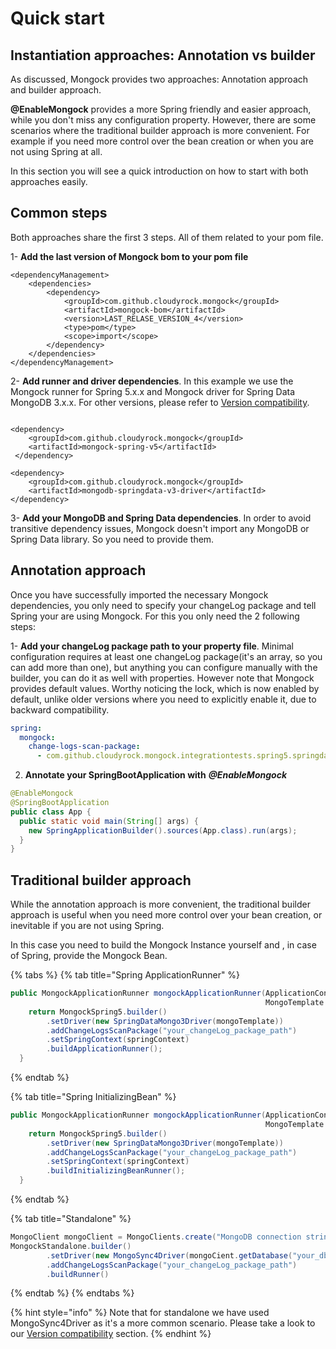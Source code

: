# Quick start

## Instantiation approaches: Annotation vs builder

As discussed, Mongock provides two approaches: Annotation approach and builder approach.

**@EnableMongock** provides a more Spring friendly and easier approach, while you don't miss any configuration property. However, there are some scenarios where the traditional builder approach is more convenient. For example if you need more control over the bean creation or when you are not using Spring at all.

In this section you will see a quick introduction on how to start with both approaches easily.

## Common steps

Both approaches share the first 3 steps. All of them related to your pom file.

1- **Add the last version of Mongock bom to your pom file**

```markup
<dependencyManagement>
    <dependencies>
        <dependency>
            <groupId>com.github.cloudyrock.mongock</groupId>
            <artifactId>mongock-bom</artifactId>
            <version>LAST_RELASE_VERSION_4</version>
            <type>pom</type>
            <scope>import</scope>
        </dependency>
    </dependencies>
</dependencyManagement>
```

2- **Add runner and driver dependencies**. In this example we use the Mongock runner for Spring 5.x.x and Mongock driver for Spring Data MongoDB 3.x.x. For other versions, please refer to [Version compatibility](../version-conpatibility.md).

```markup

<dependency>
    <groupId>com.github.cloudyrock.mongock</groupId>
    <artifactId>mongock-spring-v5</artifactId>
 </dependency>

<dependency>
    <groupId>com.github.cloudyrock.mongock</groupId>
    <artifactId>mongodb-springdata-v3-driver</artifactId>
</dependency>
```

3-  **Add your MongoDB and Spring Data dependencies**. In order to avoid transitive dependency issues, Mongock doesn't import any MongoDB or Spring Data library. So you need to provide them.

## Annotation approach

Once you have successfully imported the necessary Mongock dependencies, you only need to  specify your changeLog package and tell Spring your are using Mongock. For this you only need the 2 following steps:

1- **Add your changeLog package path to your property file**. Minimal configuration requires at least one changeLog package\(it's an array, so you can add more than one\), but anything you can configure manually with the builder, you can do it as well with properties. However note that Mongock provides default values. Worthy noticing the lock, which is now enabled by default, unlike older versions where you need to explicitly enable it, due to backward compatibility.

```yaml
spring:
  mongock:
    change-logs-scan-package:
      - com.github.cloudyrock.mongock.integrationtests.spring5.springdata3.changelogs.client.initializer
```

2. **Annotate your SpringBootApplication with** _**@EnableMongock**_

```java
@EnableMongock
@SpringBootApplication
public class App {
  public static void main(String[] args) {
    new SpringApplicationBuilder().sources(App.class).run(args);
  }
}
```

## **Traditional** builder approach

While the annotation approach is more convenient, the traditional builder approach is useful when you need more control over your bean creation, or inevitable if you are not using Spring.

In this case you need to build the Mongock Instance yourself and , in case of Spring, provide the Mongock Bean.

{% tabs %}
{% tab title="Spring ApplicationRunner" %}
```java
public MongockApplicationRunner mongockApplicationRunner(ApplicationContext springContext,
                                                         MongoTemplate mongoTemplate) {
    return MongockSpring5.builder()
        .setDriver(new SpringDataMongo3Driver(mongoTemplate))
        .addChangeLogsScanPackage("your_changeLog_package_path")
        .setSpringContext(springContext)
        .buildApplicationRunner();
  }
```
{% endtab %}

{% tab title="Spring InitializingBean" %}
```java
public MongockApplicationRunner mongockApplicationRunner(ApplicationContext springContext,
                                                         MongoTemplate mongoTemplate) {
    return MongockSpring5.builder()
        .setDriver(new SpringDataMongo3Driver(mongoTemplate))
        .addChangeLogsScanPackage("your_changeLog_package_path")
        .setSpringContext(springContext)
        .buildInitializingBeanRunner();
  }
```
{% endtab %}

{% tab title="Standalone" %}
```java
MongoClient mongoClient = MongoClients.create("MongoDB connection string");
MongockStandalone.builder()
        .setDriver(new MongoSync4Driver(mongoCient.getDatabase("your_db"))
        .addChangeLogsScanPackage("your_changeLog_package_path")
        .buildRunner()
```
{% endtab %}
{% endtabs %}

{% hint style="info" %}
Note that for standalone we have used MongoSync4Driver as it's a more common scenario. Please take a look to our [Version compatibility](../version-conpatibility.md) section.
{% endhint %}

